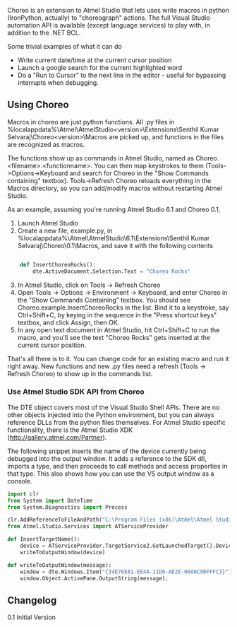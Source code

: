 Choreo is an extension to Atmel Studio that lets uses write macros in python (IronPython, actually) to "choreograph" actions. The full Visual Studio automation API is available (except language services) to play with, in addition to the .NET BCL.

Some trivial examples of what it can do

* Write current date/time at the current cursor position
* Launch a google search for the current highlighted word
* Do a "Run to Cursor" to the next line in the editor - useful for bypassing interrupts when debugging.

Using Choreo
-------------

Macros in choreo are just python functions. All .py files in %localappdata%\Atmel\AtmelStudio\<version>\Extensions\Senthil Kumar Selvaraj\Choreo\<version>\Macros are picked up, and functions in the files are recognized as macros.

The functions show up as commands in Atmel Studio, named as Choreo.&lt;filename&gt;.&lt;functionname&gt;. You can then map keystrokes to them (Tools->Options->Keyboard and search for Choreo in the "Show Commands containing" textbox). Tools->Refresh Choreo reloads everything in the Macros directory, so you can add/modify macros without restarting Atmel Studio.

As an example, assuming you're running Atmel Studio 6.1 and Choreo 0.1,

1. Launch Atmel Studio
2. Create a new file, example.py, in %localappdata%\Atmel\AtmelStudio\6.1\Extensions\Senthil Kumar Selvaraj\Choreo\0.1\Macros, and save it with the following contents

```python

    def InsertChoreoRocks():
	    dte.ActiveDocument.Selection.Text = "Choreo Rocks"
```
3. In Atmel Studio, click on Tools -> Refresh Choreo
4. Open Tools -> Options -> Environment -> Keyboard, and enter Choreo in the "Show Commands Containing" textbox. You should see Choreo.example.InsertChoreoRocks in the list. Bind it to a keystroke, say Ctrl+Shift+C, by keying in the sequence in the "Press shortcut keys" textbox, and click Assign, then OK.
5. In any open text document in Atmel Studio, hit Ctrl+Shift+C to run the macro, and you'll see the text "Choreo Rocks" gets inserted at the current cursor position.

That's all there is to it. You can change code for an existing macro and run it right away. New functions and new .py files need a refresh (Tools -> Refresh Choreo) to show up in the commands list.


### Use Atmel Studio SDK API from Choreo

The DTE object covers most of the Visual Studio Shell APIs. There are no other objects injected into the Python environment, but you can always reference DLLs from the python files themselves. For Atmel Studio specific functionality, there is the Atmel Studio XDK (http://gallery.atmel.com/Partner). 

The following snippet inserts the name of the device currently being debugged into the output window. It adds a reference to the SDK dll, imports a type, and then proceeds to call methods and access properties in that type. This also shows how you can use the VS output window as a console.

```python
import clr
from System import DateTime
from System.Diagnostics import Process

clr.AddReferenceToFileAndPath("C:\Program Files (x86)\Atmel\Atmel Studio 6.1\extensions\Application\Atmel.Studio.Services.Interfaces.dll")
from Atmel.Studio.Services import ATServiceProvider

def InsertTargetName():
    device = ATServiceProvider.TargetService2.GetLaunchedTarget().Device.Name
    writeToOutputWindow(device)

def writeToOutputWindow(message):
    window = dte.Windows.Item("{34E76E81-EE4A-11D0-AE2E-00A0C90FFFC3}");
    window.Object.ActivePane.OutputString(message);
```

Changelog
---------

0.1 Initial Version

